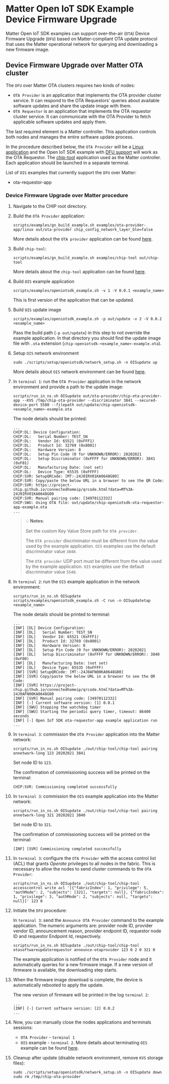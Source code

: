 # Matter Open IoT SDK Example Device Firmware Upgrade

Matter Open IoT SDK examples can support over-the-air (`OTA`) Device Firmware
Upgrade (`DFU`) based on Matter-compliant OTA update protocol that uses the
Matter operational network for querying and downloading a new firmware image.

## Device Firmware Upgrade over Matter OTA cluster

The `DFU` over Matter OTA clusters requires two kinds of nodes:

-   `OTA Provider` is an application that implements the OTA provider cluster
    service. It can respond to the OTA Requestors' queries about available
    software updates and share the update image with them.
-   `OTA Requestor` is an application that implements the OTA requestor cluster
    service. It can communicate with the OTA Provider to fetch applicable
    software updates and apply them.

The last required element is a Matter controller. This application controls both
nodes and manages the entire software update process.

In the procedure described below, the `OTA Provider` will be a
[Linux application](../../examples/ota-provider-app/linux/README.md) and the
Open IoT SDK example with
[DFU support](openiotsdk_examples#device-firmware-update) will work as the OTA
Requestor. The [chip-tool](../../examples/chip-tool/README.md) application used
as the Matter controller. Each application should be launched in a separate
terminal.

List of `OIS` examples that currently support the `DFU` over Matter:

-   ota-requestor-app

### Device Firmware Upgrade over Matter procedure

1.  Navigate to the CHIP root directory.

2.  Build the `OTA Provider` application:

    ```
    scripts/examples/gn_build_example.sh examples/ota-provider-app/linux out/ota-provider chip_config_network_layer_ble=false
    ```

    More details about the `OTA provider` application can be found
    [here](../../examples/ota-provider-app/linux/README.md).

3.  Build `chip-tool`:

    ```
    scripts/examples/gn_build_example.sh examples/chip-tool out/chip-tool
    ```

    More details about the `chip-tool` application can be found
    [here](../../examples/chip-tool/README.md).

4.  Build `OIS` example application

    ```
    scripts/examples/openiotsdk_example.sh -v 1 -V 0.0.1 <example_name>
    ```

    This is first version of the application that can be updated.

5.  Build `OIS` update image

    ```
    scripts/examples/openiotsdk_example.sh -p out/update -v 2 -V 0.0.2 <example_name>
    ```

    Pass the build path (`-p out/update`) in this step to not override the
    example application. In that directory you should find the update image file
    with `.ota` extension (`chip-openiotsdk-<example_name>-example.ota`).

6.  Setup `OIS` network environment

    ```
    sudo ./scripts/setup/openiotsdk/network_setup.sh -n OISupdate up
    ```

    More details about `OIS` network environment can be found
    [here](openiotsdk_examples.md#networking-setup).

7.  In `terminal 1`: run the `OTA Provider` application in the network
    environment and provide a path to the update image:

    ```
    scripts/run_in_ns.sh OISupdate out/ota-provider/chip-ota-provider-app --KVS /tmp/chip-ota-provider --discriminator 3841 --secured-device-port 5580 --filepath out/update/chip-openiotsdk-<example_name>-example.ota
    ```

    The node details should be printed:

    ```
    ...
    CHIP:DL: Device Configuration:
    CHIP:DL:   Serial Number: TEST_SN
    CHIP:DL:   Vendor Id: 65521 (0xFFF1)
    CHIP:DL:   Product Id: 32769 (0x8001)
    CHIP:DL:   Hardware Version: 0
    CHIP:DL:   Setup Pin Code (0 for UNKNOWN/ERROR): 20202021
    CHIP:DL:   Setup Discriminator (0xFFFF for UNKNOWN/ERROR): 3841 (0xF01)
    CHIP:DL:   Manufacturing Date: (not set)
    CHIP:DL:   Device Type: 65535 (0xFFFF)
    CHIP:SVR: SetupQRCode: [MT:-24J0IRV01KA0648G00]
    CHIP:SVR: Copy/paste the below URL in a browser to see the QR Code:
    CHIP:SVR: https://project-chip.github.io/connectedhomeip/qrcode.html?data=MT%3A-24J0IRV01KA0648G00
    CHIP:SVR: Manual pairing code: [34970112332]
    CHIP:SWU: Using OTA file: out/update/chip-openiotsdk-ota-requestor-app-example.ota
    ...
    ```

    > 💡 **Notes**:
    >
    > Set the custom Key Value Store path for `OTA provider`.
    >
    > The `OTA provider` discriminator must be different from the value used by
    > the example application. `OIS` examples use the default discriminator
    > value `3840`.
    >
    > The `OTA provider` UDP port must be different from the value used by the
    > example application. `OIS` examples use the default discriminator value
    > `5540`.

8.  In `terminal 2`: run the `OIS` example application in the network
    environment:

    ```
    scripts/run_in_ns.sh OISupdate scripts/examples/openiotsdk_example.sh -C run -n OISupdatetap <example_name>
    ```

    The node details should be printed to terminal:

    ```
    ...
    [INF] [DL] Device Configuration:
    [INF] [DL]   Serial Number: TEST_SN
    [INF] [DL]   Vendor Id: 65521 (0xFFF1)
    [INF] [DL]   Product Id: 32769 (0x8001)
    [INF] [DL]   Hardware Version: 0
    [INF] [DL]   Setup Pin Code (0 for UNKNOWN/ERROR): 20202021
    [INF] [DL]   Setup Discriminator (0xFFFF for UNKNOWN/ERROR): 3840 (0xF00)
    [INF] [DL]   Manufacturing Date: (not set)
    [INF] [DL]   Device Type: 65535 (0xFFFF)
    [INF] [SVR] SetupQRCode: [MT:-24J0AFN00KA0648G00]
    [INF] [SVR] Copy/paste the below URL in a browser to see the QR Code:
    [INF] [SVR] https://project-chip.github.io/connectedhomeip/qrcode.html?data=MT%3A-24J0AFN00KA0648G00
    [INF] [SVR] Manual pairing code: [34970112332]
    [INF] [-] Current software version: [1] 0.0.1
    [INF] [SWU] Stopping the watchdog timer
    [INF] [SWU] Starting the periodic query timer, timeout: 86400 seconds
    [INF] [-] Open IoT SDK ota-requestor-app example application run
    ...
    ```

9.  In `terminal 3`: commission the `OTA Provider` application into the Matter
    network:

    ```
    scripts/run_in_ns.sh OISupdate ./out/chip-tool/chip-tool pairing onnetwork-long 123 20202021 3841
    ```

    Set node ID to `123`.

    The confirmation of commissioning success will be printed on the terminal:

    ```
    CHIP:SVR: Commissioning completed successfully
    ```

10. In `terminal 3`: commission the `OIS` example application into the Matter
    network:

    ```
    scripts/run_in_ns.sh OISupdate ./out/chip-tool/chip-tool pairing onnetwork-long 321 20202021 3840
    ```

    Set node ID to `321`.

    The confirmation of commissioning success will be printed on the terminal:

    ```
    [INF] [SVR] Commissioning completed successfully
    ```

11. In `terminal 3`: configure the `OTA Provider` with the access control list
    (ACL) that grants _Operate_ privileges to all nodes in the fabric. This is
    necessary to allow the nodes to send cluster commands to the `OTA Provider`:

    ```
    scripts/run_in_ns.sh OISupdate ./out/chip-tool/chip-tool accesscontrol write acl '[{"fabricIndex": 1, "privilege": 5, "authMode": 2, "subjects": [321], "targets": null}, {"fabricIndex": 1, "privilege": 3, "authMode": 2, "subjects": null, "targets": null}]' 123 0
    ```

12. Initiate the `DFU` procedure:

    In `terminal 3`: send the `Announce OTA Provider` command to the example
    application. The numeric arguments are: provider node ID, provider vendor
    ID, announcement reason, provider endpoint ID, requestor node ID and
    requestor Endpoint Id, respectively.

    ```
    scripts/run_in_ns.sh OISupdate ./out/chip-tool/chip-tool otasoftwareupdaterequestor announce-otaprovider 123 0 2 0 321 0
    ```

    The example application is notified of the `OTA Provider` node and it
    automatically queries for a new firmware image. If a new version of firmware
    is available, the downloading step starts.

13. When the firmware image download is complete, the device is automatically
    rebooted to apply the update.

    The new version of firmware will be printed in the log `terminal 2`:

    ```
    ...
    [INF] [-] Current software version: [2] 0.0.2
    ...
    ```

14. Now, you can manually close the nodes applications and terminals sessions:

    -   `OTA Provider` - `terminal 1`
    -   `OIS` example - `terminal 2`. More details about terminating `OIS`
        example can be found [here](openiotsdk_examples.md#running).

15. Cleanup after update (disable network environment, remove `KVS` storage
    files):

    ```
    sudo ./scripts/setup/openiotsdk/network_setup.sh -n OISupdate down
    sudo rm /tmp/chip-ota-provider
    ```
